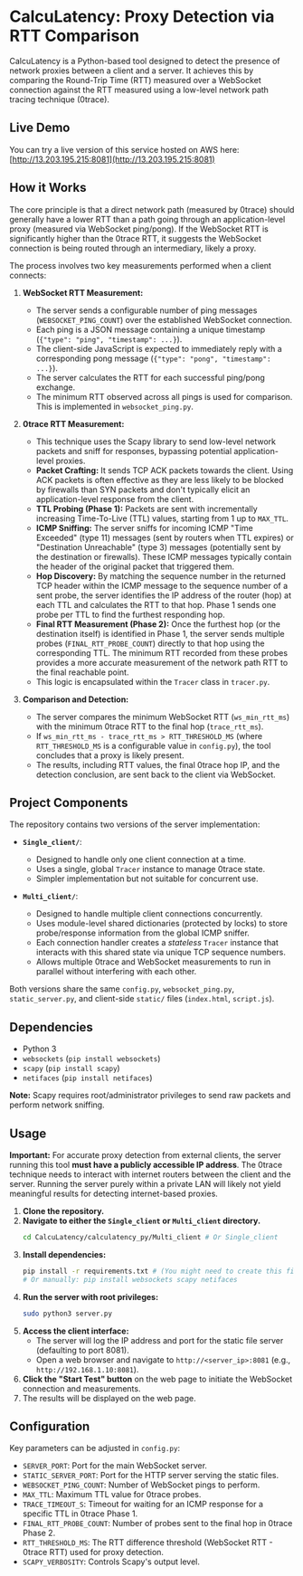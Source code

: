# CalcuLatency: Proxy Detection via RTT Comparison

CalcuLatency is a Python-based tool designed to detect the presence of network proxies between a client and a server. It achieves this by comparing the Round-Trip Time (RTT) measured over a WebSocket connection against the RTT measured using a low-level network path tracing technique (0trace).

## Live Demo

You can try a live version of this service hosted on AWS here: [http://13.203.195.215:8081](http://13.203.195.215:8081)

## How it Works

The core principle is that a direct network path (measured by 0trace) should generally have a lower RTT than a path going through an application-level proxy (measured via WebSocket ping/pong). If the WebSocket RTT is significantly higher than the 0trace RTT, it suggests the WebSocket connection is being routed through an intermediary, likely a proxy.

The process involves two key measurements performed when a client connects:

1.  **WebSocket RTT Measurement:**
    *   The server sends a configurable number of ping messages (`WEBSOCKET_PING_COUNT`) over the established WebSocket connection.
    *   Each ping is a JSON message containing a unique timestamp (`{"type": "ping", "timestamp": ...}`).
    *   The client-side JavaScript is expected to immediately reply with a corresponding pong message (`{"type": "pong", "timestamp": ...}`).
    *   The server calculates the RTT for each successful ping/pong exchange.
    *   The minimum RTT observed across all pings is used for comparison. This is implemented in `websocket_ping.py`.

2.  **0trace RTT Measurement:**
    *   This technique uses the Scapy library to send low-level network packets and sniff for responses, bypassing potential application-level proxies.
    *   **Packet Crafting:** It sends TCP ACK packets towards the client. Using ACK packets is often effective as they are less likely to be blocked by firewalls than SYN packets and don't typically elicit an application-level response from the client.
    *   **TTL Probing (Phase 1):** Packets are sent with incrementally increasing Time-To-Live (TTL) values, starting from 1 up to `MAX_TTL`.
    *   **ICMP Sniffing:** The server sniffs for incoming ICMP "Time Exceeded" (type 11) messages (sent by routers when TTL expires) or "Destination Unreachable" (type 3) messages (potentially sent by the destination or firewalls). These ICMP messages typically contain the header of the original packet that triggered them.
    *   **Hop Discovery:** By matching the sequence number in the returned TCP header within the ICMP message to the sequence number of a sent probe, the server identifies the IP address of the router (hop) at each TTL and calculates the RTT to that hop. Phase 1 sends one probe per TTL to find the furthest responding hop.
    *   **Final RTT Measurement (Phase 2):** Once the furthest hop (or the destination itself) is identified in Phase 1, the server sends multiple probes (`FINAL_RTT_PROBE_COUNT`) directly to that hop using the corresponding TTL. The minimum RTT recorded from these probes provides a more accurate measurement of the network path RTT to the final reachable point.
    *   This logic is encapsulated within the `Tracer` class in `tracer.py`.

3.  **Comparison and Detection:**
    *   The server compares the minimum WebSocket RTT (`ws_min_rtt_ms`) with the minimum 0trace RTT to the final hop (`trace_rtt_ms`).
    *   If `ws_min_rtt_ms - trace_rtt_ms > RTT_THRESHOLD_MS` (where `RTT_THRESHOLD_MS` is a configurable value in `config.py`), the tool concludes that a proxy is likely present.
    *   The results, including RTT values, the final 0trace hop IP, and the detection conclusion, are sent back to the client via WebSocket.

## Project Components

The repository contains two versions of the server implementation:

*   **`Single_client/`**:
    *   Designed to handle only one client connection at a time.
    *   Uses a single, global `Tracer` instance to manage 0trace state.
    *   Simpler implementation but not suitable for concurrent use.

*   **`Multi_client/`**:
    *   Designed to handle multiple client connections concurrently.
    *   Uses module-level shared dictionaries (protected by locks) to store probe/response information from the global ICMP sniffer.
    *   Each connection handler creates a *stateless* `Tracer` instance that interacts with this shared state via unique TCP sequence numbers.
    *   Allows multiple 0trace and WebSocket measurements to run in parallel without interfering with each other.

Both versions share the same `config.py`, `websocket_ping.py`, `static_server.py`, and client-side `static/` files (`index.html`, `script.js`).

## Dependencies

*   Python 3
*   `websockets` (`pip install websockets`)
*   `scapy` (`pip install scapy`)
*   `netifaces` (`pip install netifaces`)

**Note:** Scapy requires root/administrator privileges to send raw packets and perform network sniffing.

## Usage

**Important:** For accurate proxy detection from external clients, the server running this tool **must have a publicly accessible IP address**. The 0trace technique needs to interact with internet routers between the client and the server. Running the server purely within a private LAN will likely not yield meaningful results for detecting internet-based proxies.

1.  **Clone the repository.**
2.  **Navigate to either the `Single_client` or `Multi_client` directory.**
    ```bash
    cd CalcuLatency/calculatency_py/Multi_client # Or Single_client
    ```
3.  **Install dependencies:**
    ```bash
    pip install -r requirements.txt # (You might need to create this file based on the imports)
    # Or manually: pip install websockets scapy netifaces
    ```
4.  **Run the server with root privileges:**
    ```bash
    sudo python3 server.py
    ```
5.  **Access the client interface:**
    *   The server will log the IP address and port for the static file server (defaulting to port 8081).
    *   Open a web browser and navigate to `http://<server_ip>:8081` (e.g., `http://192.168.1.10:8081`).
6.  **Click the "Start Test" button** on the web page to initiate the WebSocket connection and measurements.
7.  The results will be displayed on the web page.

## Configuration

Key parameters can be adjusted in `config.py`:

*   `SERVER_PORT`: Port for the main WebSocket server.
*   `STATIC_SERVER_PORT`: Port for the HTTP server serving the static files.
*   `WEBSOCKET_PING_COUNT`: Number of WebSocket pings to perform.
*   `MAX_TTL`: Maximum TTL value for 0trace probes.
*   `TRACE_TIMEOUT_S`: Timeout for waiting for an ICMP response for a specific TTL in 0trace Phase 1.
*   `FINAL_RTT_PROBE_COUNT`: Number of probes sent to the final hop in 0trace Phase 2.
*   `RTT_THRESHOLD_MS`: The RTT difference threshold (WebSocket RTT - 0trace RTT) used for proxy detection.
*   `SCAPY_VERBOSITY`: Controls Scapy's output level.
